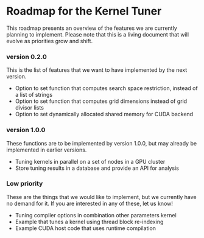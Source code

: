 # Roadmap for the Kernel Tuner

This roadmap presents an overview of the features we are currently planning to
implement. Please note that this is a living document that will evolve as
priorities grow and shift.

### version 0.2.0

This is the list of features that we want to have implemented by the next version.

 * Option to set function that computes search space restriction, instead of a list of strings
 * Option to set function that computes grid dimensions instead of grid divisor lists
 * Option to set dynamically allocated shared memory for CUDA backend
 
### version 1.0.0

These functions are to be implemented by version 1.0.0, but may already be
implemented in earlier versions.

 * Tuning kernels in parallel on a set of nodes in a GPU cluster
 * Store tuning results in a database and provide an API for analysis

### Low priority

These are the things that we would like to implement, but we currently have no
demand for it. If you are interested in any of these, let us know!

 * Tuning compiler options in combination other parameters kernel
 * Example that tunes a kernel using thread block re-indexing
 * Example CUDA host code that uses runtime compilation


